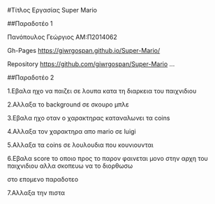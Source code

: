 
#Τίτλος Εργασίας Super Mario

##Παραδοτέο 1


Πανόπουλος Γεώργιος ΑΜ:Π2014062

Gh-Pages https://giwrgospan.github.io/Super-Mario/

Repository https://github.com/giwrgospan/Super-Mario
...

##Παραδοτέο 2

1.Εβαλα ηχο να παιζει σε λουπα κατα τη διαρκεια του παιχνιδιου

2.Αλλαξα το background σε σκουρο μπλε

3.Εβαλα ηχο οταν ο χαρακτηρας καταναλωνει 
  τα coins
  
4.Αλλαξα τον χαρακτηρα απο mario σε luigi

5.Αλλαξα τα coins σε λουλουδια που κουνιουνται

6.Εβαλα score το οποιο προς το παρον φαινεται μονο στην αρχη του παιχνιδιου αλλα σκοπευω να το διορθωσω

  στο επομενο παραδοτεο
  
7.Αλλαξα την πιστα



